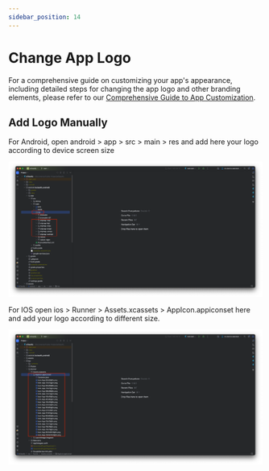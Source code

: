 ```yaml
---
sidebar_position: 14
---
```


# Change App Logo

For a comprehensive guide on customizing your app's appearance, including detailed steps for changing the app logo and other branding elements, please refer to our [Comprehensive Guide to App Customization](/docs/mobile-app/customization-guide).

## Add Logo Manually

For Android, open android > app > src > main > res and add here your logo according to device screen size

![Android App Icon](/images/app/androidAppIcon.png)

For IOS open ios > Runner > Assets.xcassets > AppIcon.appiconset here and add your logo according to different size.

![iOS App Icon](/images/app/iosAppIcon.png)
